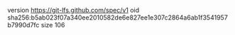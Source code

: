 version https://git-lfs.github.com/spec/v1
oid sha256:b5ab023f07a340ee2010582de6e827ee1e307c2864a6ab1f3541957b7990d7fc
size 106
